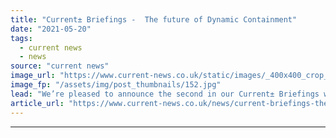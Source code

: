 ```yaml
---
title: "Current± Briefings -  The future of Dynamic Containment"
date: "2021-05-20"
tags: 
  - current news
  - news
source: "current news"
image_url: "https://www.current-news.co.uk/static/images/_400x400_crop_center-center/Current-Briefings-logo-800x500.jpg"
image_fp: "/assets/img/post_thumbnails/152.jpg"
lead: "​We’re pleased to announce the second in our Current± Briefings webinar series will welcome Mike Ryan from Habitat Energy to discuss the future of Dynamic Containment."
article_url: "https://www.current-news.co.uk/news/current-briefings-the-future-of-dynamic-containment?utm_source=rss-feeds&utm_medium=rss&utm_campaign=rss"
---
```


---
